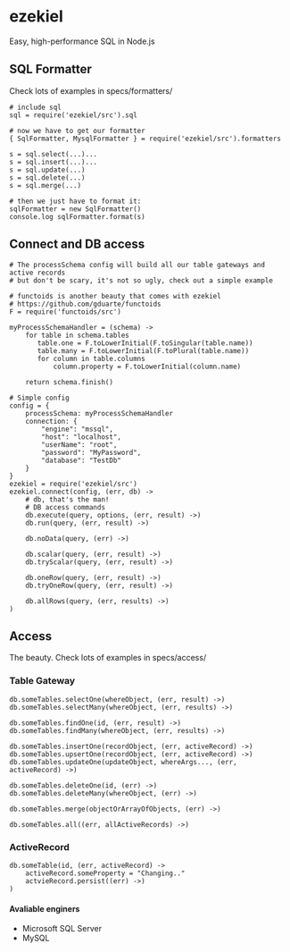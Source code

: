 ezekiel
=======

Easy, high-performance SQL in Node.js

## SQL Formatter

Check lots of examples in specs/formatters/

    # include sql
    sql = require('ezekiel/src').sql

    # now we have to get our formatter
    { SqlFormatter, MysqlFormatter } = require('ezekiel/src').formatters

    s = sql.select(...)...
    s = sql.insert(...)...
    s = sql.update(...)
    s = sql.delete(...)
    s = sql.merge(...)

    # then we just have to format it:
    sqlFormatter = new SqlFormatter()
    console.log sqlFormatter.format(s)

## Connect and DB access
    # The processSchema config will build all our table gateways and active records
    # but don't be scary, it's not so ugly, check out a simple example

    # functoids is another beauty that comes with ezekiel
    # https://github.com/gduarte/functoids
    F = require('functoids/src')

    myProcessSchemaHandler = (schema) ->
        for table in schema.tables
           table.one = F.toLowerInitial(F.toSingular(table.name))
           table.many = F.toLowerInitial(F.toPlural(table.name))
           for column in table.columns
               column.property = F.toLowerInitial(column.name)

        return schema.finish()

    # Simple config
    config = {
        processSchema: myProcessSchemaHandler
        connection: {
            "engine": "mssql",
            "host": "localhost",
            "userName": "root",
            "password": "MyPassword",
            "database": "TestDb"
        }
    }
    ezekiel = require('ezekiel/src')
    ezekiel.connect(config, (err, db) ->
        # db, that's the man!
        # DB access commands
        db.execute(query, options, (err, result) ->)
        db.run(query, (err, result) ->)

        db.noData(query, (err) ->)

        db.scalar(query, (err, result) ->)
        db.tryScalar(query, (err, result) ->)

        db.oneRow(query, (err, result) ->)
        db.tryOneRow(query, (err, result) ->)

        db.allRows(query, (err, results) ->)
    )

## Access

The beauty.
Check lots of examples in specs/access/

### Table Gateway

    db.someTables.selectOne(whereObject, (err, result) ->)
    db.someTables.selectMany(whereObject, (err, results) ->)

    db.someTables.findOne(id, (err, result) ->)
    db.someTables.findMany(whereObject, (err, results) ->)

    db.someTables.insertOne(recordObject, (err, activeRecord) ->)
    db.someTables.upsertOne(recordObject, (err, activeRecord) ->)
    db.someTables.updateOne(updateObject, whereArgs..., (err, activeRecord) ->)

    db.someTables.deleteOne(id, (err) ->)
    db.someTables.deleteMany(whereObject, (err) ->)

    db.someTables.merge(objectOrArrayOfObjects, (err) ->)

    db.someTables.all((err, allActiveRecords) ->)

### ActiveRecord

    db.someTable(id, (err, activeRecord) ->
        activeRecord.someProperty = "Changing.."
        actvieRecord.persist((err) ->)
    )

#### Avaliable enginers
  - Microsoft SQL Server
  - MySQL